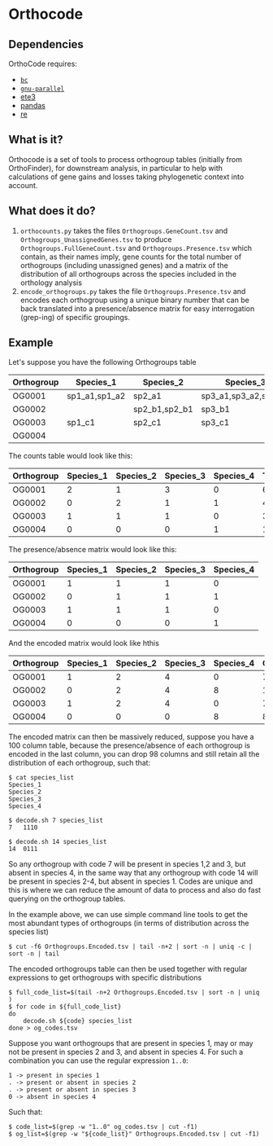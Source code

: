 # Orthocode
## Dependencies
OrthoCode requires:
- [`bc`](https://www.gnu.org/software/bc/manual/html_mono/bc.html)
- [`gnu-parallel`](https://www.gnu.org/software/parallel/)
- [ete3](https://etetoolkit.org/)
- [pandas](https://pandas.pydata.org/)
- [re](https://docs.python.org/3/library/re.html)

## What is it?
Orthocode is a set of tools to process orthogroup tables (initially from OrthoFinder), for downstream analysis, in particular to help with calculations of gene gains and losses taking phylogenetic context into account.

## What does it do?
1. `orthocounts.py` takes the files `Orthogroups.GeneCount.tsv` and `Orthogroups_UnassignedGenes.tsv` to produce `Orthogroups.FullGeneCount.tsv` and `Orthogroups.Presence.tsv` which contain, as their names imply, gene counts for the total number of orthogroups (including unassigned genes) and a matrix of the distribution of all orthogroups across the species included in the orthology analysis
2. `encode_orthogroups.py` takes the file `Orthogroups.Presence.tsv` and encodes each orthogroup using a unique binary number that can be back translated into a presence/absence matrix for easy interrogation (grep-ing) of specific groupings.

## Example

Let's suppose you have the following Orthogroups table

|Orthogroup|Species_1    |Species_2    |Species_3           |Species_4|
|----------|-------------|-------------|--------------------|---------|
|OG0001    |sp1_a1,sp1_a2|sp2_a1       |sp3_a1,sp3_a2,sp3_a3|         |
|OG0002    |             |sp2_b1,sp2_b1|sp3_b1              |sp4_b1   |
|OG0003    |sp1_c1       |sp2_c1       |sp3_c1              |         |
|OG0004    |             |             |                    |sp4_d1   |


The counts table would look like this:

|Orthogroup|Species_1|Species_2|Species_3|Species_4|Total|
|----------|---------|---------|---------|---------|-----|
|OG0001    |2        |1        |3        |0        |6    |
|OG0002    |0        |2        |1        |1        |4    |
|OG0003    |1        |1        |1        |0        |3    |
|OG0004    |0        |0        |0        |1        |1    |


The presence/absence matrix would look like this:

|Orthogroup|Species_1|Species_2|Species_3|Species_4|
|----------|---------|---------|---------|---------|
|OG0001    |1        |1        |1        |0        |
|OG0002    |0        |1        |1        |1        |
|OG0003    |1        |1        |1        |0        |
|OG0004    |0        |0        |0        |1        |


And the encoded matrix would look like hthis

|Orthogroup|Species_1|Species_2|Species_3|Species_4|Code|
|----------|---------|---------|---------|---------|----|
|OG0001    |1        |2        |4        |0        |7   |
|OG0002    |0        |2        |4        |8        |14  |
|OG0003    |1        |2        |4        |0        |7   |
|OG0004    |0        |0        |0        |8        |8   |

The encoded matrix can then be massively reduced, suppose you have a 100 column table, because the presence/absence of each orthogroup is encoded in the last column, you can drop 98 columns and still retain all the distribution of each orthogroup, such that:

```
$ cat species_list
Species_1
Species_2
Species_3
Species_4

$ decode.sh 7 species_list
7   1110

$ decode.sh 14 species_list
14	0111
```

So any orthogroup with code 7 will be present in species 1,2 and 3, but absent in species 4, in the same way that any orthogroup with code 14 will be present in species 2-4, but absent in species 1. Codes are unique and this is where we can reduce the amount of data to process and also do fast querying on the orthogroup tables.

In the example above, we can use simple command line tools to get the most abundant types of orthogroups (in terms of distribution across the species list)

```
$ cut -f6 Orthogroups.Encoded.tsv | tail -n+2 | sort -n | uniq -c | sort -n | tail
```

The encoded orthogroups table can then be used together with regular expressions to get orthogroups with specific distributions

```
$ full_code_list=$(tail -n+2 Orthogroups.Encoded.tsv | sort -n | uniq )
$ for code in ${full_code_list}
do
    decode.sh ${code} species_list
done > og_codes.tsv
```

Suppose you want orthogroups that are present in species 1, may or may not be present in species 2 and 3, and absent in species 4. For such a combination you can use the regular expression `1..0`:
```
1 -> present in species 1
. -> present or absent in species 2
. -> present or absent in species 3
0 -> absent in species 4
```

Such that:

```
$ code_list=$(grep -w "1..0" og_codes.tsv | cut -f1)
$ og_list=$(grep -w "${code_list}" Orthogroups.Encoded.tsv | cut -f1)
```